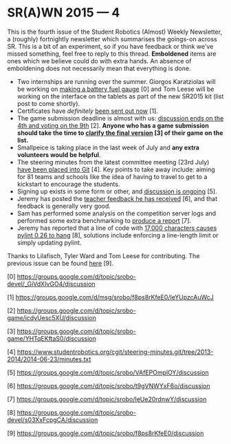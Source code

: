 # SR(A)WN 2015 — 4

This is the fourth issue of the Student Robotics (Almost) Weekly Newsletter, a (roughly) fortnightly newsletter which summarises the goings-on across SR. This is a bit of an experiment, so if you have feedback or think we've missed something, feel free to reply to this thread. **Emboldened** items are ones which we believe could do with extra hands. An absence of emboldening does not necessarily mean that everything is done.

 - Two internships are running over the summer. Giorgos Karatziolas will be working on [making a battery fuel gauge][giorgos-internship] [0] and Tom Leese will be working on the interface on the tablets as part of the new SR2015 kit (list post to come shortly).
 - Certificates have *definitely* [been sent out now][certificates-sent-out] [1].
 - The game submission deadline is almost with us: [discussion ends on the 4th and voting on the 9th][game-submission-deadline] [2]. **Anyone who has a game submission should take the time to [clarify the final version][clarify-final-game] [3] of their game on the list.**
 - Smallpeice is taking place in the last week of July and **any extra volunteers would be helpful**.
 - The steering minutes from the latest committee meeting (23rd July) [have been placed into Git][steering-minutes] [4]. Key points to take away include: aiming for 81 teams and schools like the idea of having to travel to get to a kickstart to encourage the students.
 - Signing up exists in some form or other, and [discussion is ongoing][signup-discussion] [5].
 - Jeremy has posted the [teacher feedback he has received][teacher-feedback] [6], and that feedback is generally very good.
 - Sam has performed some analysis on the competition server logs and performed some extra benchmarking to [produce a report][competition-server-report] [7].
 - Jeremy has reported that a line of code with [17,000 characters causes pylint 0.26 to hang][pylint-hang] [8], solutions include enforcing a line-length limit or simply updating pylint.

Thanks to Lilafisch, Tyler Ward and Tom Leese for contributing. The previous issue can be found [here][previous-issue] [9].

[giorgos-internship]: https://groups.google.com/d/topic/srobo-devel/_GiVdXIvGO4/discussion
[certificates-sent-out]: https://groups.google.com/d/msg/srobo/f8ps8rKfeE0/IeYUpzcAuWcJ
[game-submission-deadline]: https://groups.google.com/d/topic/srobo-game/icdyUesc5XU/discussion
[clarify-final-game]: https://groups.google.com/d/topic/srobo-game/YHTqEKftaS0/discussion
[steering-minutes]: https://www.studentrobotics.org/cgit/steering-minutes.git/tree/2013-2014/2014-06-23/minutes.txt
[signup-discussion]: https://groups.google.com/d/topic/srobo/VAfEPOmplOY/discussion
[teacher-feedback]: https://groups.google.com/d/topic/srobo/t9gVNWYxF6o/discussion
[competition-server-report]: https://groups.google.com/d/topic/srobo/IeUe20rdnwY/discussion
[pylint-hang]: https://groups.google.com/d/topic/srobo-devel/s03XxFcpgCA/discussion
[previous-issue]: https://groups.google.com/d/topic/srobo/f8ps8rKfeE0/discussion

[0] https://groups.google.com/d/topic/srobo-devel/_GiVdXIvGO4/discussion

[1] https://groups.google.com/d/msg/srobo/f8ps8rKfeE0/IeYUpzcAuWcJ

[2] https://groups.google.com/d/topic/srobo-game/icdyUesc5XU/discussion

[3] https://groups.google.com/d/topic/srobo-game/YHTqEKftaS0/discussion

[4] https://www.studentrobotics.org/cgit/steering-minutes.git/tree/2013-2014/2014-06-23/minutes.txt

[5] https://groups.google.com/d/topic/srobo/VAfEPOmplOY/discussion

[6] https://groups.google.com/d/topic/srobo/t9gVNWYxF6o/discussion

[7] https://groups.google.com/d/topic/srobo/IeUe20rdnwY/discussion

[8] https://groups.google.com/d/topic/srobo-devel/s03XxFcpgCA/discussion

[9] https://groups.google.com/d/topic/srobo/f8ps8rKfeE0/discussion
